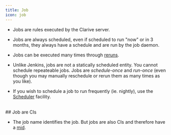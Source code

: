 ```yaml
---
title: Job
icon: job
---
```


* Jobs are rules executed by the Clarive server. 

* Jobs are always scheduled, even if scheduled to run "now" or in 3 months, 
they always have a schedule and are run by the job daemon. 

* Jobs can be executed many times through [reruns](concepts/rerun). 

* Unlike Jenkins, jobs are not a statically scheduled entity. You cannot schedule
repeateable jobs. Jobs are *schedule-once* and *run-once* (even though you may manually
reschedule or rerun them as many times as you like). 

* If you wish to schedule a job to run frequently (ie. nightly), use the [Scheduler](concepts/scheduler) facility.

<br />
## Job are CIs

* The job name identifies the job. But jobs are also CIs and therefore have a [mid](concepts/mid).

